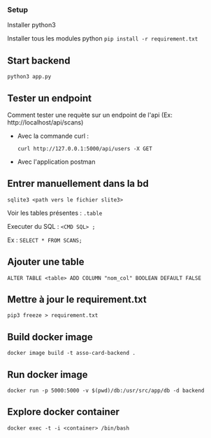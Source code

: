 ### Setup

Installer python3

Installer tous les modules python
```pip install -r requirement.txt```


## Start backend

```python3 app.py```


## Tester un endpoint

Comment tester une requète sur un endpoint de l'api (Ex: http://localhost/api/scans)

- Avec la commande curl :

    ```curl http://127.0.0.1:5000/api/users -X GET```

- Avec l'application postman


## Entrer manuellement dans la bd

```sqlite3 <path vers le fichier slite3>```

Voir les tables présentes : ```.table```

Executer du SQL : ```<CMD SQL> ;```

Ex : ```SELECT * FROM SCANS;```

## Ajouter une table

```ALTER TABLE <table> ADD COLUMN "nom_col" BOOLEAN DEFAULT FALSE```


## Mettre à jour le requirement.txt

```pip3 freeze > requirement.txt```


## Build docker image

```docker image build -t asso-card-backend .```

## Run docker image

```docker run -p 5000:5000 -v $(pwd)/db:/usr/src/app/db -d backend```

## Explore docker container

```docker exec -t -i <container> /bin/bash```